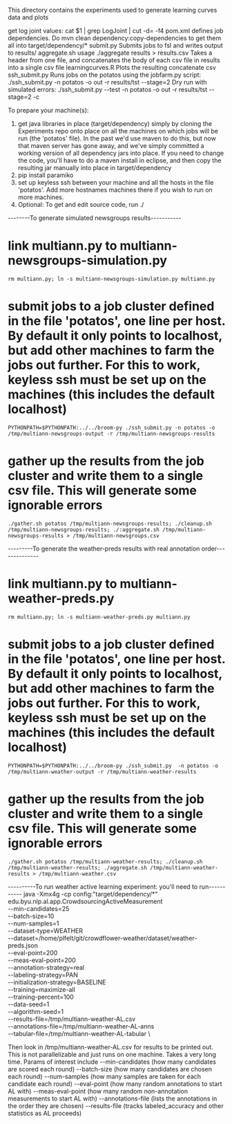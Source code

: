 This directory contains the experiments used to generate learning curves data and plots

get log joint values:
    cat $1 | grep LogJoint | cut -d= -f4
pom.xml
    defines job dependencies. Do mvn clean dependency:copy-dependencies to get them all into target/dependency/*
submit.py
    Submits jobs to fsl and writes output to results/
aggregate.sh
    usage ./aggregate results > results.csv
    Takes a header from one file, and concatenates the body of each csv file in results into a single csv file
learningcurves.R
    Plots the resulting concatenate csv
ssh_submit.py
    Runs jobs on the potatos using the jobfarm.py script:
    ./ssh_submit.py -n potatos -o out -r results/tst --stage=2
    Dry run with simulated errors:
    ./ssh_submit.py --test -n potatos -o out -r results/tst --stage=2 -c


To prepare your machine(s):
1) get java libraries in place (target/dependency) simply by cloning the Experiments repo onto place on all the machines on which jobs will be run (the 'potatos' file). In the past we'd use maven to do this, but now that maven server has gone away, and we've simply committed a working version of all dependency jars into place. If you need to change the code, you'll have to do a maven install in eclipse, and then copy the resulting jar manually into place in target/dependency
2) pip install paramiko
3) set up keyless ssh between your machine and all the hosts in the file 'potatos'. Add more hostnames machines there if you wish to run on more machines.
4) Optional: To get and edit source code, run ./

--------To generate simulated newsgroups results-----------
# link multiann.py to multiann-newsgroups-simulation.py 
  `rm multiann.py; ln -s multiann-newsgroups-simulation.py multiann.py`
# submit jobs to a job cluster defined in the file 'potatos', one line per host. By default it only points to localhost, but add other machines to farm the jobs out further. For this to work, keyless ssh must be set up on the machines (this includes the default localhost)
  `PYTHONPATH=$PYTHONPATH:../../broom-py ./ssh_submit.py -n potatos -o /tmp/multiann-newsgroups-output -r /tmp/multiann-newsgroups-results`
# gather up the results from the job cluster and write them to a single csv file. This will generate some ignorable errors
  `./gather.sh potatos /tmp/multiann-newsgroups-results; ./cleanup.sh /tmp/multiann-newsgroups-results; ./:aggregate.sh /tmp/multiann-newsgroups-results > /tmp/multiann-newsgroups.csv`

---------To generate the weather-preds results with real annotation order--------------
# link multiann.py to multiann-weather-preds.py 
  `rm multiann.py; ln -s multiann-weather-preds.py multiann.py`
# submit jobs to a job cluster defined in the file 'potatos', one line per host. By default it only points to localhost, but add other machines to farm the jobs out further. For this to work, keyless ssh must be set up on the machines (this includes the default localhost)
  `PYTHONPATH=$PYTHONPATH:../../broom-py ./ssh_submit.py  -n potatos -o /tmp/multiann-weather-output -r /tmp/multiann-weather-results`
# gather up the results from the job cluster and write them to a single csv file. This will generate some ignorable errors
  `./gather.sh potatos /tmp/multiann-weather-results; ./cleanup.sh /tmp/multiann-weather-results; ./aggregate.sh /tmp/multiann-weather-results > /tmp/multiann-weather.csv`

----------To run weather active learning experiment: you'll need to run-----------
java -Xmx4g -cp config:"target/dependency/*" edu.byu.nlp.al.app.CrowdsourcingActiveMeasurement \
--min-candidates=25 \
--batch-size=10 \
--num-samples=1 \
--dataset-type=WEATHER \
--dataset=/home/plfelt/git/crowdflower-weather/dataset/weather-preds.json \
--eval-point=200 \
--meas-eval-point=200 \
--annotation-strategy=real \
--labeling-strategy=PAN \
--initialization-strategy=BASELINE \
--training=maximize-all \
--training-percent=100 \
--data-seed=1 \
--algorithm-seed=1 \
--results-file=/tmp/multiann-weather-AL.csv \
--annotations-file=/tmp/multiann-weather-AL-anns \
--tabular-file=/tmp/multiann-weather-AL-tabular \

Then look in /tmp/multiann-weather-AL.csv for results to be printed out. This is not parallelizable and just runs on one machine. Takes a very long time. 
Params of interest include 
  --min-candidates (how many candidates are scored each round)
  --batch-size (how many candidates are chosen each round)
  --num-samples (how many samples are taken for each candidate each round)
  --eval-point (how many random annotations to start AL with)
  --meas-eval-point (how many random non-annotation measurements to start AL with)
  --annotations-file (lists the annotations in the order they are chosen)
  --results-file (tracks labeled_accuracy and other statistics as AL proceeds)
